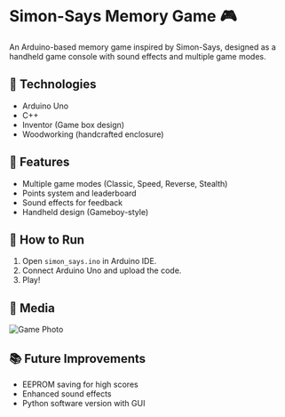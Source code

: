 # Simon-Says Memory Game 🎮

An Arduino-based memory game inspired by Simon-Says, designed as a handheld game console with sound effects and multiple game modes.

## 🔧 Technologies
- Arduino Uno
- C++
- Inventor (Game box design)
- Woodworking (handcrafted enclosure)

## 🎯 Features
- Multiple game modes (Classic, Speed, Reverse, Stealth)
- Points system and leaderboard
- Sound effects for feedback
- Handheld design (Gameboy-style)

## 🚀 How to Run
1. Open `simon_says.ino` in Arduino IDE.
2. Connect Arduino Uno and upload the code.
3. Play!

## 📸 Media
![Game Photo](media/simon_says.jpg)

## 📚 Future Improvements
- EEPROM saving for high scores
- Enhanced sound effects
- Python software version with GUI
